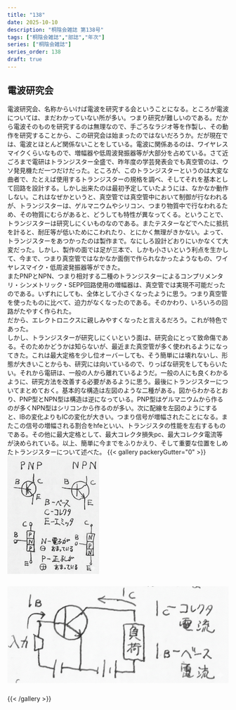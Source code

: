 ```yaml
---
title: "138"
date: 2025-10-10
description: "桐陰会雑誌 第138号"
tags: ["桐陰会雑誌","部誌","年次"]
series: ["桐陰会雑誌"]
series_order: 138
draft: true
---
```


## 電波研究会

電波研究会、名称からいけば電波を研究する会ということになる。ところが電波については、まだわかっていない所が多い。つまり研究が難しいのである。だから電波そのものを研究するのは無理なので、手ごろなラジオ等を作製し、その動作を研究することから、この研究会は始まったのではないだろうか。だが現在では、電波とほとんど関係ないことをしている。電波に関係あるのは、ワイヤレスマイクくらいなもので、増幅器や低周波発振器等が大部分を占めている。さて近ごろまで電研はトランジスター全盛で、昨年度の学芸発表会でも真空管のは、ウソ発見機ただ一つだけだった。ところが、このトランジスターというのは大変な曲者で、たとえば使用するトランジスターの規格を調べ、そしてそれを基本として回路を設計する。しかし出来たのは最初予定していたようには、なかなか動作しない。これはなぜかというと、真空管では真空管中において制御が行なわれるが、トランジスターは、ゲルマニウムやシリコン、つまり物質中で行なわれるため、その物質にむらがあると、どうしても特性が異なってくる。ということで、トランジスターは研究しにくいものなのである。またテスターなどでへたに抵抗を計ると、耐圧等が低いためにこわれたり、とにかく無理がきかない。よって、トランジスターをあつかったのは製作まで。なにしろ設計どおりにいかなくて大変だった。しかし、製作の面では足が三本で、しかも小さいという利点を生かして、今まで、つまり真空管ではなかなか面倒で作られなかったようなもの、ワイヤレスマイク・低周波発振器等ができた。  
またPNPとNPN、つまり相対する二種のトランジスターによるコンプリメンタリ・シンメトリック・SEPP回路使用の増幅器は、真空管では実現不可能だったのである。いずれにしても、全体として小さくなったように思う。つまり真空管を使ったものに比べて、迫力がなくなったのである。そのかわり、いろいろの回路がたやすく作られた。  
だから、エレクトロニクスに親しみやすくなったと言えるだろう。これが特色であった。  
しかし、トランジスターが研究しにくいという面は、研究会にとって致命傷である。そのためかどうかは知らないが、最近また真空管が多く使われるようになってきた。これは最大定格を少し位オーバーしても、そう簡単には壊れないし、形態が大きいことからも、研究には向いているので、りっぱな研究をしてもらいたい。それから電研は、一般の人から離れているようだ。一般の人にも良くわかるように、研究方法を改善する必要があるように思う。最後にトランジスターについてまとめておく。基本的な構造は左図のような二種がある。図からわかるとおり、PNP型とNPN型は構造は逆になっている。PNP型はゲルマニウムから作るのが多くNPN型はシリコンから作るのが多い。次に配線を左図のようにすると、IBの変化よりもICの変化が大きい。つまり信号が増幅されたことになる。またこの信号の増幅される割合をhfeといい、トランジスタの性能を左右するものである。その他に最大定格として、最大コレクタ損失pc、最大コレクタ電流等が決められている。以上、簡単に今までをふりかえり、そして重要な位置をしめたトランジスターについて述べた。
{{< gallery packeryGutter="0" >}}
  <img src="Untitled-1.png" class="grid-w30" style="height:clamp(160px,28vw,420px);object-fit:contain;" />
  <img src="Untitled-1 copy.png" class="grid-w70" style="height:clamp(160px,28vw,420px);object-fit:contain;" />
{{< /gallery >}}